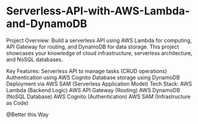 # Serverless-API-with-AWS-Lambda-and-DynamoDB
Project Overview:
Build a serverless API using AWS Lambda for computing, API Gateway for routing, and DynamoDB for data storage. This project showcases your knowledge of cloud infrastructure, serverless architecture, and NoSQL databases.

Key Features:
Serverless API to manage tasks (CRUD operations)
Authentication using AWS Cognito
Database storage using DynamoDB
Deployment via AWS SAM (Serverless Application Model)
Tech Stack:
AWS Lambda (Backend Logic)
AWS API Gateway (Routing)
AWS DynamoDB (NoSQL Database)
AWS Cognito (Authentication)
AWS SAM (Infrastructure as Code)

@Better this Way
